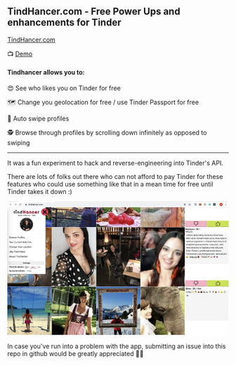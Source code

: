## TindHancer.com - Free Power Ups and enhancements for Tinder

[TindHancer.com](https://tindhancer.com/)

📺 [Demo](https://www.youtube.com/watch?v=Lmvf4Tyg-jA)

#### Tindhancer allows you to: 

😍 See who likes you on Tinder for free

🗺 Change you geolocation for free / use Tinder Passport for free

🤖 Auto swipe profiles

🕵 Browse through profiles by scrolling down infinitely as opposed to swiping



---

It was a fun experiment to hack and reverse-engineering into Tinder's API.

There are lots of folks out there who can not afford to pay Tinder for these features who could use something like that in a mean time for free until Tinder takes it down :)

<a href="https://www.youtube.com/watch?v=Lmvf4Tyg-jA" rel="promo video">![image](image-promo.png)</a>


In case you've run into a problem with the app, submitting an issue into this repo in github would be greatly appreciated 🙏🏽
